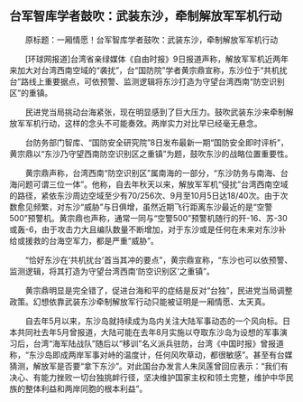 ## 台军智库学者鼓吹：武装东沙，牵制解放军军机行动
　　原标题：一厢情愿！台军智库学者鼓吹：武装东沙，牵制解放军军机行动

　　[环球网报道]台湾省亲绿媒体《自由时报》9日报道声称，解放军军机近两年来加大对台湾西南空域的“袭扰”，台“国防院”学者黄宗鼎宣称，东沙位于“共机扰台”路线上重要据点，可依预警、监测逻辑将东沙打造为守望台湾西南“防空识别区”的重镇。

　　民进党当局挑动台海紧张，现在明显感到了巨大压力。鼓吹武装东沙来牵制解放军军机行动，这样的念头不可能奏效。两岸实力对比早已经毫无悬念。

　　台防务部门智库、“国防安全研究院”8日发布最新一期“国防安全即时评析”，黄宗鼎以“东沙乃守望西南防空识别区之重镇”为题，鼓吹东沙的战略位置重要性。

　　黄宗鼎声称，台湾西南“防空识别区”属南海的一部分，“东沙防务与南海、台海问题可谓三位一体”。他称，自去年秋天以来，解放军军机“侵扰”台湾西南空域的路径，紧依东沙周边空域至少有70/256次、9月至10月5日达18/40次。由于次数愈见频繁，对东沙“威胁”与日俱增，虽然近期飞行距离东沙最近的是“空警500”预警机。黄宗鼎也声称，通常一同与“空警500”预警机随行的歼-16、苏-30或轰-6，由于攻击力大且编队数量不断增加，对于东沙或是任何在未来对东沙补给或援救的台海空军力，都是严重“威胁”。

　　“恰好东沙在‘共机扰台’首当其冲的要点”，黄宗鼎宣称，“东沙也可以依预警、监测逻辑，将其打造为守望台湾西南‘防空识别区’之重镇”。

　　黄宗鼎明显是完全错了，促进台海和平的症结是反对“台独”，民进党当局调整政策。幻想依靠武装东沙牵制解放军行动只能被证明是一厢情愿、太天真。

　　自去年5月以来，东沙岛就持续成为岛内关注大陆军事动态的一个风向标。日本共同社去年5月曾报道，大陆可能在去年8月实施以夺取东沙岛为设想的军事演习后，台湾“海军陆战队”随后以“移训”名义派兵驻防，台湾《中国时报》曾报道称，“东沙岛即成两岸军事对峙的温度计，任何风吹草动，都很敏感”。甚至有台媒猜测，解放军是否要“拿下东沙”。对此国台办发言人朱凤莲曾回应表示：“我们有决心、有能力挫败一切台独挑衅行径，坚决维护国家主权和领土完整，维护中华民族的整体利益和两岸同胞的根本利益”。

